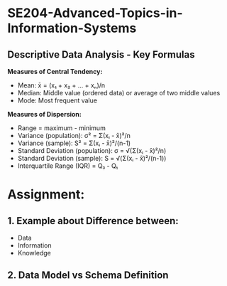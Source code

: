 # SE204-Advanced-Topics-in-Information-Systems

## Descriptive Data Analysis - Key Formulas

**Measures of Central Tendency:**
- Mean: x̄ = (x₁ + x₂ + ... + xₙ)/n
- Median: Middle value (ordered data) or average of two middle values
- Mode: Most frequent value

**Measures of Dispersion:**
- Range = maximum - minimum
- Variance (population): σ² = Σ(xᵢ - x̄)²/n
- Variance (sample): S² = Σ(xᵢ - x̄)²/(n-1)
- Standard Deviation (population): σ = √(Σ(xᵢ - x̄)²/n)
- Standard Deviation (sample): S = √(Σ(xᵢ - x̄)²/(n-1))
- Interquartile Range (IQR) = Q₃ - Q₁



# Assignment:



## 1.  Example about Difference between:


- Data
- Information
- Knowledge

## 2.  Data Model vs Schema Definition

